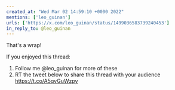 ```yaml
---
created_at: "Wed Mar 02 14:59:10 +0000 2022"
mentions: ['leo_guinan']
urls: ['https://x.com/leo_guinan/status/1499036583739240453']
in_reply_to: @leo_guinan
---
```


That's a wrap!

If you enjoyed this thread:

1. Follow me @leo_guinan for more of these
2. RT the tweet below to share this thread with your audience https://t.co/A5qvGuWzpy